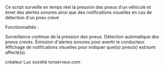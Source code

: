 Ce script surveille en temps réel la pression des pneus d'un véhicule et émet des alertes sonores ainsi que des notifications visuelles en cas de détection d'un pneu crevé

Fonctionnalités :

Surveillance continue de la pression des pneus.
Détection automatique des pneus crevés.
Émission d'alertes sonores pour avertir le conducteur.
Affichage de notifications visuelles pour indiquer quel(s) pneu(s) est/sont affecté(s).


créateur Luc 
société tonserveur.com

